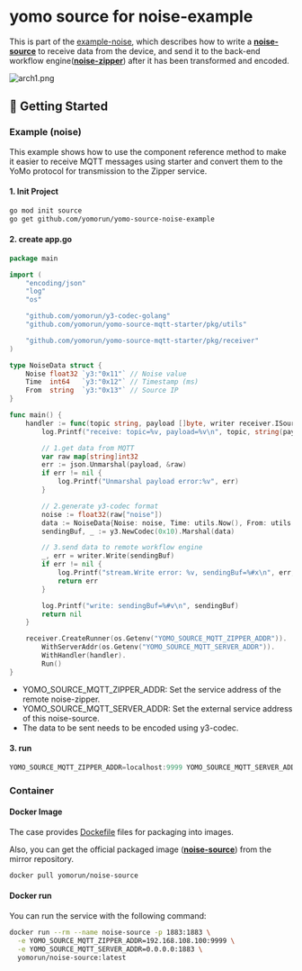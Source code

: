 # yomo source for noise-example
This is part of the [example-noise](https://github.com/yomorun/example-noise), which describes how to write a **[noise-source](https://github.com/yomorun/yomo-source-noise-example)** to receive data from the device, and send it to the back-end workflow engine(**[noise-zipper](https://github.com/yomorun/yomo-zipper-noise-example)**) after it has been transformed and encoded.

![arch1.png](https://github.com/yomorun/example-noise/raw/main/docs/arch1.png?raw=true)

## 🚀 Getting Started



### Example (noise)

This example shows how to use the component reference method to make it easier to receive MQTT messages using starter and convert them to the YoMo protocol for transmission to the Zipper service.

#### 1. Init Project

```bash
go mod init source
go get github.com/yomorun/yomo-source-noise-example
```

#### 2. create app.go

```go
package main

import (
	"encoding/json"
	"log"
	"os"

	"github.com/yomorun/y3-codec-golang"
	"github.com/yomorun/yomo-source-mqtt-starter/pkg/utils"

	"github.com/yomorun/yomo-source-mqtt-starter/pkg/receiver"
)

type NoiseData struct {
	Noise float32 `y3:"0x11"` // Noise value
	Time  int64   `y3:"0x12"` // Timestamp (ms)
	From  string  `y3:"0x13"` // Source IP
}

func main() {
	handler := func(topic string, payload []byte, writer receiver.ISourceWriter) error {
		log.Printf("receive: topic=%v, payload=%v\n", topic, string(payload))

		// 1.get data from MQTT
		var raw map[string]int32
		err := json.Unmarshal(payload, &raw)
		if err != nil {
			log.Printf("Unmarshal payload error:%v", err)
		}

		// 2.generate y3-codec format
		noise := float32(raw["noise"])
		data := NoiseData{Noise: noise, Time: utils.Now(), From: utils.IpAddr()}
		sendingBuf, _ := y3.NewCodec(0x10).Marshal(data)

		// 3.send data to remote workflow engine
		_, err = writer.Write(sendingBuf)
		if err != nil {
			log.Printf("stream.Write error: %v, sendingBuf=%#x\n", err, sendingBuf)
			return err
		}

		log.Printf("write: sendingBuf=%#v\n", sendingBuf)
		return nil
	}

	receiver.CreateRunner(os.Getenv("YOMO_SOURCE_MQTT_ZIPPER_ADDR")).
		WithServerAddr(os.Getenv("YOMO_SOURCE_MQTT_SERVER_ADDR")).
		WithHandler(handler).
		Run()
}
```

- YOMO_SOURCE_MQTT_ZIPPER_ADDR: Set the service address of the remote noise-zipper.
- YOMO_SOURCE_MQTT_SERVER_ADDR: Set the external service address of this noise-source.
- The data to be sent needs to be encoded using y3-codec.

#### 3. run

```go
YOMO_SOURCE_MQTT_ZIPPER_ADDR=localhost:9999 YOMO_SOURCE_MQTT_SERVER_ADDR=0.0.0.0:1883 go run app.go
```



### Container

#### Docker Image

The case provides [Dockefile](https://github.com/yomorun/yomo-source-noise-example/blob/main/Dockerfile) files for packaging into images.

Also, you can get the official packaged image (**[noise-source](https://hub.docker.com/r/yomorun/noise-source)**) from the mirror repository.

```bash
docker pull yomorun/noise-source
```



#### Docker run

You can run the service with the following command: 

```bash
docker run --rm --name noise-source -p 1883:1883 \
  -e YOMO_SOURCE_MQTT_ZIPPER_ADDR=192.168.108.100:9999 \
  -e YOMO_SOURCE_MQTT_SERVER_ADDR=0.0.0.0:1883 \
  yomorun/noise-source:latest
```

